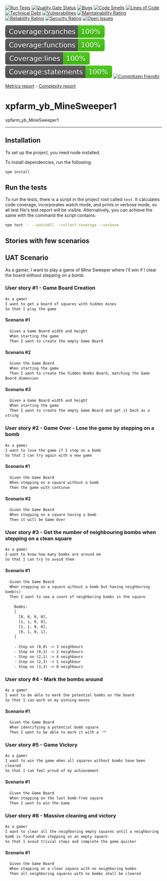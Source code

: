 [![Run Tests](https://github.com/carlo-tronnberg/xpfarm_yb_MineSweeper1/actions/workflows/main.yml/badge.svg)](https://github.com/carlo-tronnberg/xpfarm_yb_MineSweeper1/actions/workflows/main.yml/badge.svg)
[![Quality Gate Status](https://sonarcloud.io/api/project_badges/measure?project=carlo-tronnberg_xpfarm_yb_MineSweeper1&metric=alert_status)](https://sonarcloud.io/summary/new_code?id=carlo-tronnberg_xpfarm_yb_MineSweeper1)
[![Bugs](https://sonarcloud.io/api/project_badges/measure?project=carlo-tronnberg_xpfarm_yb_MineSweeper1&metric=bugs)](https://sonarcloud.io/summary/new_code?id=carlo-tronnberg_xpfarm_yb_MineSweeper1)
[![Code Smells](https://sonarcloud.io/api/project_badges/measure?project=carlo-tronnberg_xpfarm_yb_MineSweeper1&metric=code_smells)](https://sonarcloud.io/summary/new_code?id=carlo-tronnberg_xpfarm_yb_MineSweeper1)
[![Lines of Code](https://sonarcloud.io/api/project_badges/measure?project=carlo-tronnberg_xpfarm_yb_MineSweeper1&metric=ncloc)](https://sonarcloud.io/summary/new_code?id=carlo-tronnberg_xpfarm_yb_MineSweeper1)
[![Technical Debt](https://sonarcloud.io/api/project_badges/measure?project=carlo-tronnberg_xpfarm_yb_MineSweeper1&metric=sqale_index)](https://sonarcloud.io/summary/new_code?id=carlo-tronnberg_xpfarm_yb_MineSweeper1)
[![Vulnerabilities](https://sonarcloud.io/api/project_badges/measure?project=carlo-tronnberg_xpfarm_yb_MineSweeper1&metric=vulnerabilities)](https://sonarcloud.io/summary/new_code?id=carlo-tronnberg_xpfarm_yb_MineSweeper1)
[![Maintainability Rating](https://sonarcloud.io/api/project_badges/measure?project=carlo-tronnberg_xpfarm_yb_MineSweeper1&metric=sqale_rating)](https://sonarcloud.io/summary/new_code?id=carlo-tronnberg_xpfarm_yb_MineSweeper1)
[![Reliability Rating](https://sonarcloud.io/api/project_badges/measure?project=carlo-tronnberg_xpfarm_yb_MineSweeper1&metric=reliability_rating)](https://sonarcloud.io/summary/new_code?id=carlo-tronnberg_xpfarm_yb_MineSweeper1)
[![Security Rating](https://sonarcloud.io/api/project_badges/measure?project=carlo-tronnberg_xpfarm_yb_MineSweeper1&metric=security_rating)](https://sonarcloud.io/summary/new_code?id=carlo-tronnberg_xpfarm_yb_MineSweeper1)
[![Open Issues](https://img.shields.io/github/issues/carlo-tronnberg/badge.svg)](https://github.com/carlo-tronnberg/xpfarm_yb_MineSweeper1/issues)

[![Build Status](coverage/badge-branches.svg)](coverage/badge-branches.svg)
[![Build Status](coverage/badge-functions.svg)](coverage/badge-functions.svg)
[![Build Status](coverage/badge-lines.svg)](coverage/badge-lines.svg)
[![Build Status](coverage/badge-statements.svg)](coverage/badge-statements.svg)
[![Commitizen friendly](https://img.shields.io/badge/commitizen-friendly-brightgreen.svg)](http://commitizen.github.io/cz-cli/)

[Metrics report](metrics.md) -
[Complexity report](complexity-report.md)

# xpfarm_yb_MineSweeper1

xpfarm_yb_MineSweeper1

---

## Installation

To set up the project, you need node installed.

To install dependencies, run the following:

```sh
npm install
```

## Run the tests

To run the tests, there is a script in the project root called `test`. It calculates code coverage, incorporates
watch mode, and prints in verbose mode, so all test file's test report will be visible. Alternatively, you
can achieve the same with the command the script contains:

```sh
npm test -- --watchAll --collect-coverage --verbose
```

## Stories with few scenarios

## UAT Scenario

As a gamer, I want to play a game of Mine Sweeper where I'll win if I clear the board without stepping on a bomb.

### User story #1 - Game Board Creation

```
As a gamer
I want to get a board of squares with hidden mines
So that I play the game
```

#### Scenario #1

```
  Given a Game Board width and height
  When starting the game
  Then I want to create the empty Game Board
```

#### Scenario #2

```
  Given the Game Board
  When starting the game
  Then I want to create the hidden Bombs Board, matching the Game Board dimension
```

#### Scenario #3

```
  Given a Game Board width and height
  When starting the game
  Then I want to create the empty Game Board and get it back as a string
```

### User story #2 - Game Over - Lose the game by stepping on a bomb

```
As a gamer
I want to lose the game if I step on a bomb
So that I can try again with a new game
```

#### Scenario #1

```
  Given the Game Board
  When stepping on a square without a bomb
  Then the game with continue
```

#### Scenario #2

```
  Given the Game Board
  When stepping on a square having a bomb
  Then it will be Game Over
```

### User story #3 - Get the number of neighbouring bombs when stepping on a clean square

```
As a gamer
I want to know how many bombs are around me
So that I can try to avoid them
```

#### Scenario #1

```
  Given the Game Board
  When stepping on a square without a bomb but having neighboring bomb(s)
  Then I want to see a count of neighboring bombs in the square

    Bombs:
    [
      [0, 0, 0, 0],
      [1, 1, 0, 0],
      [1, 1, 0, 0],
      [0, 1, 0, 1],
    ]

    - Step on (0,0) -> 3 neighbours
    - Step on (0,3) -> 2 neighbours
    - Step on (2,1) -> 4 neighbours
    - Step on (2,3) -> 1 neighbour
    - Step on (3,3) -> 0 neighbours
```

### User story #4 - Mark the bombs around

```
As a gamer
I want to be able to mark the potential bombs on the board
So that I can work on my winning moves
```

#### Scenario #1

```
  Given the Game Board
  When identifying a potential bomb square
  Then I want to be able to mark it with a '*'
```

### User story #5 - Game Victory

```
As a gamer
I want to win the game when all squares without bombs have been cleared
So that I can feel proud of my achievement
```

#### Scenario #1

```
  Given the Game Board
  When stepping on the last bomb-free square
  Then I want to win the Game
```

### User story #6 - Massive cleaning and victory

```
As a gamer
I want to clear all the neighboring empty squares until a neighboring bomb is found whne stepping on an empty square
So that I avoid trivial steps and complete the game quicker
```

#### Scenario #1

```
  Given the Game Board
  When stepping on a clear square with no neighboring bombs
  Then all neighboring squares with no bombs shall be cleared
```
